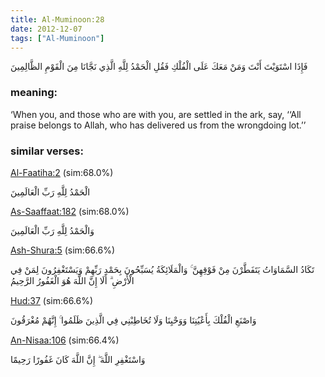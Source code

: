 ```yaml
---
title: Al-Muminoon:28
date: 2012-12-07
tags: ["Al-Muminoon"]
---
```

فَإِذَا اسْتَوَيْتَ أَنْتَ وَمَنْ مَعَكَ عَلَى الْفُلْكِ فَقُلِ الْحَمْدُ لِلَّهِ الَّذِي نَجَّانَا مِنَ الْقَوْمِ الظَّالِمِينَ
### meaning: 
‘When you, and those who are with you, are settled in the ark, say, ‘‘All praise belongs to Allah, who has delivered us from the wrongdoing lot.’’
### similar verses: 

[Al-Faatiha:2](/1/2) (sim:68.0%)

الْحَمْدُ لِلَّهِ رَبِّ الْعَالَمِينَ

[As-Saaffaat:182](/37/182) (sim:68.0%)

وَالْحَمْدُ لِلَّهِ رَبِّ الْعَالَمِينَ

[Ash-Shura:5](/42/5) (sim:66.6%)

تَكَادُ السَّمَاوَاتُ يَتَفَطَّرْنَ مِنْ فَوْقِهِنَّ ۚ وَالْمَلَائِكَةُ يُسَبِّحُونَ بِحَمْدِ رَبِّهِمْ وَيَسْتَغْفِرُونَ لِمَنْ فِي الْأَرْضِ ۗ أَلَا إِنَّ اللَّهَ هُوَ الْغَفُورُ الرَّحِيمُ

[Hud:37](/11/37) (sim:66.6%)

وَاصْنَعِ الْفُلْكَ بِأَعْيُنِنَا وَوَحْيِنَا وَلَا تُخَاطِبْنِي فِي الَّذِينَ ظَلَمُوا ۚ إِنَّهُمْ مُغْرَقُونَ

[An-Nisaa:106](/4/106) (sim:66.4%)

وَاسْتَغْفِرِ اللَّهَ ۖ إِنَّ اللَّهَ كَانَ غَفُورًا رَحِيمًا
